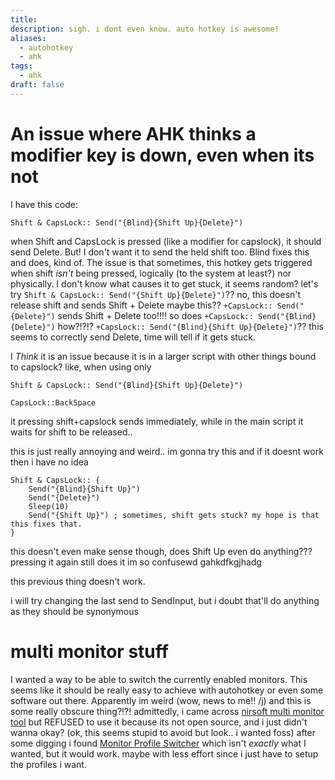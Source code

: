 ```yaml
---
title: 
description: sigh. i dont even know. auto hotkey is awesome!
aliases:
  - autohotkey
  - ahk
tags:
  - ahk
draft: false
---
```

# An issue where AHK thinks a modifier key is down, even when its not
I have this code:
```ahk
Shift & CapsLock:: Send("{Blind}{Shift Up}{Delete}")
```
when Shift and CapsLock is pressed (like a modifier for capslock), it should send Delete. But! I don't want it to send the held shift too. Blind fixes this and does, kind of.
The issue is that sometimes, this hotkey gets triggered when shift *isn't* being pressed, logically (to the system at least?) nor physically.
I don't know what causes it to get stuck, it seems random?
let's try  `Shift & CapsLock:: Send("{Shift Up}{Delete}")`??
no, this doesn't release shift and sends Shift + Delete
maybe this??
`+CapsLock:: Send("{Delete}")` 
sends Shift + Delete too!!!!
so does `+CapsLock:: Send("{Blind}{Delete}")`
how?!?!?
`+CapsLock:: Send("{Blind}{Shift Up}{Delete}")`??
this seems to correctly send Delete, time will tell if it gets stuck.


I *Think* it is an issue because it is in a larger script with other things bound to capslock?
like, when using only 
```
Shift & CapsLock:: Send("{Blind}{Shift Up}{Delete}")

CapsLock::BackSpace
```
it pressing shift+capslock sends immediately, while in the main script it waits for shift to be released..

this is just really annoying and weird..
im gonna try this
and if it doesnt work then i have no idea
```
Shift & CapsLock:: {
	Send("{Blind}{Shift Up}")
	Send("{Delete}")
	Sleep(10)
	Send("{Shift Up}") ; sometimes, shift gets stuck? my hope is that this fixes that.
}
```
this doesn't even make sense though, does Shift Up even do anything??? pressing it again still does it
im so confusewd gahkdfkgjhadg

this previous thing doesn't work.

i will try changing the last send to SendInput, but i doubt that'll do anything as they should be synonymous

# multi monitor stuff
I wanted a way to be able to switch the currently enabled monitors. This seems like it should be really easy to achieve with autohotkey or even some software out there. 
Apparently im weird (wow, news to me!! /j) and this is some really obscure thing?!?!
admittedly, i came across [nirsoft multi monitor tool](http://www.nirsoft.net/utils/multi_monitor_tool.html) but REFUSED to use it because its not open source, and i just didn't wanna okay? (ok, this seems stupid to avoid but look.. i wanted foss)
after some digging i found [Monitor Profile Switcher](https://sourceforge.net/projects/monitorswitcher/) which isn't *exactly* what  I wanted, but it would work. maybe with less effort since i just have to setup the profiles i want.











